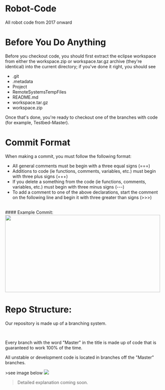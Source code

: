 # Robot-Code
All robot code from 2017 onward 
# Before You Do Anything
Before you checkout code, you should first extract the eclipse workspace from
either the workspace\.zip or workspace\.tar\.gz archive \(they're identical\)
into the current directory; if you've done it right, you should see
* \.git
* \.metadata
* Project
* RemoteSystemsTempFiles
* README\.md
* workspace\.tar\.gz
* workspace\.zip

Once that's done, you're ready to checkout one of the branches with code \(for
example, Testbed\-Master\)\.

# Commit Format
<p> When making a commit, you must follow the following format:</p>
<ul>
<li>All general comments must be begin with a three equal signs (===)</li>
<li>Additions to code (ie functions, comments, variables, etc.) must begin with three plus signs (+++)</li>
<li>If you delete a something from the code (ie functions, comments, variables, etc.) must begin with three minus signs (---)</li>
<li>To add a comment to one of the above declarations, start the comment on the following line and begin it with three greater than signs (>>>)</li>
</ul>
<br>
#### Example Commit:
<img src="https://lh3.googleusercontent.com/8Ik5BGrRt14IuyEqP6H28Ydyx1WhuEL_Xh_SV7XH6UmL0cqZt-ZfVl1E5aDUkO_ERlHP2yHgNHo7iQmwgOGe_MGpsXGZf-FzwClRO54OUhcQaVQofM24hdfnMeQ1DbMpb4z-AVYozM_mw7ktNOt1LnHlAPjagf4LGOT1i1EyGgOektroj5kYSPZ01mb1GcTGFffmJkoe_-sDs4xBnqk-mgt5KV7U1SrE9GlvuntMGndoeS7z2Z_jkqvoohB-lUELL_z5dLz0b1DagLNE66SOTfN2wV-lOvYfj7YwNYC0LjEXxTQ77ThE8cthFaDBMssttGpafBhXrptf3oQUZ-imxzZFHlhLn0-IKqqY1Ne9kG9pReKoTgfvhx6j1WpBk4FinbhsSHnYev2qKjHRRiz4MDEZud6-dltRKdA4PhHigUjT-3yEdOssJGoRD-ts2z6BBAHS_neUQER5Qzz3uREIINYGvH3cVBPdYBNIWQt89Rtn7SUKLZqn2cGT6bOgAoyJqvOzqDtvUGM1exkscK-HktjxCJzTg4FY9Ke1W_EW-T7z5T_nj8QVw2Seqe2k2hnyVvS2RLpfInFfxEyms7fqNCk1_etfoMq8yH3hz8YiP4DSh8td=w1050-h586-no" 
width="500" height="250">

# Repo Structure:
<p>Our repository is made up of a branching system.</p>
<br>
<p>Every branch with the word "Master" in the title is made up of code that is guaranteed to work 100% of the time.</p>
<p>All unstable or development code is located in branches off the "Master" branches.</p>
>see image below


<img src="https://lh3.googleusercontent.com/D-X1A46uG-e1-miDi2xhKDB3HSkM_RH9au4HC1Q3uMSpsbSLXR4id3hB-f2w9mbNt6Wi8hEVZg=w1920-h873-no">


>Detailed explanation coming soon. 

